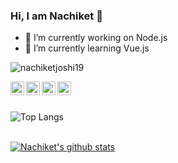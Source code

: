 ### Hi, I am Nachiket 👋
- 🔭 I’m currently working on Node.js
- 🌱 I’m currently learning Vue.js
<!--
**nachiketjoshi19/nachiketjoshi19** is a ✨ _special_ ✨ repository because its `README.md` (this file) appears on your GitHub profile.

Here are some ideas to get you started:

- 👯 I’m looking to collaborate on ...
- 🤔 I’m looking for help with ...
- 💬 Ask me about ...
- 📫 How to reach me: ...
- 😄 Pronouns: ...
- ⚡ Fun fact: ...
![Nachiket's github stats](https://github-readme-stats.vercel.app/api?username=nachiketjoshi19&layout=compact&count_private=true&show_icons=true&theme=tokyonight)
-->
<p align="left"> <img src="https://komarev.com/ghpvc/?username=nachiketjoshi19&label=Views&color=blue&style=plastic" alt="nachiketjoshi19" /> </p>

<a href="https://linkedin.com/in/nachiket-joshi-developer" target="_blank">
  <img align="left" alt="Nachiket's Linkedin" width="22px" src="https://image.flaticon.com/icons/svg/174/174857.svg" />
</a>
<a href="https://github.com/nachiketjoshi19">
  <img align="left" alt="Nachiket's Github" width="22px" src="https://image.flaticon.com/icons/svg/2111/2111432.svg" />
</a>
<a href="https://instagram.com/nachiket_j99_/">
  <img align="left" alt="Nachiket's Instagram" width="22px" src="https://image.flaticon.com/icons/svg/1384/1384063.svg" />
</a>
<a href="mailto:nachiketjoshi61@gmail.com">
  <img align="left" alt="Nachiket's gmail" width="22px" src="https://image.flaticon.com/icons/svg/732/732200.svg" />
</a>
<br/><br/>

![Top Langs](https://github-readme-stats.vercel.app/api/top-langs/?username=nachiketjoshi19&layout=compact&theme=tokyonight)

<br>
<a href="https://github.com/nachiketjoshi19?tab=repositories">
 <img align="center" src="https://github-readme-stats.vercel.app/api?username=nachiketjoshi19&&show_icons=true&title_color=ffffff&icon_color=87ceeb&text_color=389966&bg_color=1A1B27&show_icons=true&theme=dracula&line_height=27" alt="Nachiket's github stats"/>
</a>


